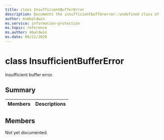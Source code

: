 ```yaml
---
title: class InsufficientBufferError 
description: Documents the insufficientbuffererror::undefined class of the Microsoft Information Protection (MIP) SDK.
author: msmbaldwin
ms.service: information-protection
ms.topic: reference
ms.author: mbaldwin
ms.date: 09/21/2020
---
```


# class InsufficientBufferError 
Insufficient buffer error.
  
## Summary
 Members                        | Descriptions                                
--------------------------------|---------------------------------------------
  
## Members
Not yet documented.
